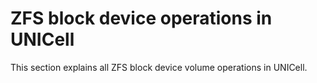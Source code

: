 # ZFS block device operations in UNICell


This section explains all ZFS block device volume  operations in UNICell.